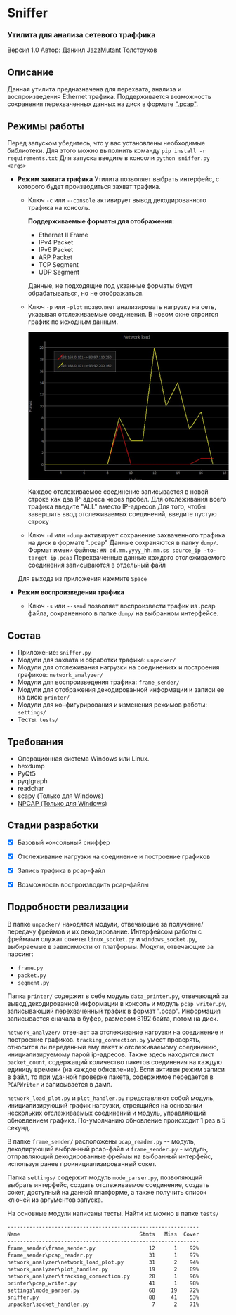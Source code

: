 # Sniffer
### Утилита для анализа сетевого траффика
Версия 1.0
Автор: Даниил [JazzMutant](https://t.me/JazzMutant) Толстоухов

## Описание
Данная утилита предназначена для перехвата, анализа и воспроизведения Ethernet трафика. 
Поддерживается возможность сохранения перехваченных данных на диск в формате [".pcap"](https://en.wikipedia.org/wiki/Pcap).

## Режимы работы 
Перед запуском убедитесь, что у вас установлены необходимые библиотеки. 
Для этого можно выполнить команду `pip install -r requirements.txt`
Для запуска введите в консоли `python sniffer.py <args>`

- **Режим захвата трафика**
    Утилита позволяет выбрать интерфейс, с которого будет производиться захват трафика.
    
    - Ключ `-c` или `--console` активирует вывод декодированного трафика на консоль.
    
        **Поддерживаемые форматы для отображения:**
        - Ethernet II Frame
        - IPv4 Packet
        - IPv6 Packet
        - ARP Packet
        - TCP Segment
        - UDP Segment
    
        Данные, не подходящие под укзанные форматы будут обрабатываться, но не отображаться.
    
    - Ключ `-p` или `-plot` позволяет анализировать нагрузку на сеть, указывая отслеживаемые соединения.
        В новом окне строится график по исходным данным.
    
        <img src="plot.jpg" alt="Network load plot" />
    
        Каждое отслеживаемое соединение записывается в новой строке как два IP-адреса через пробел.
        Для отслеживания всего трафика введите "ALL" вместо IP-адресов
        Для того, чтобы завершить ввод отслеживаемых соединений, введите пустую строку
    
    - Ключ `-d` или `-dump` активирует сохранение захваченного трафика на диск в формате ".pcap"
        Данные сохраняются в папку `dump/`. 
        Формат имени файлов:
        `#N dd.mm.yyyy_hh.mm.ss source_ip -to- target_ip.pcap`
        Перехваченные данные каждого отслеживаемого соединения записываются в отдельный файл
        
    
    Для выхода из приложения нажмите `Space`
    
    
    
- **Режим воспроизведения трафика**
    
    - Ключ `-s` или `--send` позволяет воспроизвести трафик из .pcap файла, сохраненного в папке `dump/` на выбранном интерфейсе.


## Состав
- Приложение: `sniffer.py`
- Модули для захвата и обработки трафика: `unpacker/`
- Модули для отслеживания нагрузки на соединениях и построения графиков: `network_analyzer/`
- Модули для воспроизведения трафика: `frame_sender/`
- Модули для отображения декодированной информации и записи ее на диск: `printer/` 
- Модули для конфигурирования и изменения режимов работы: `settings/` 
- Тесты: `tests/`

## Требования
- Операционная система Windows или Linux.
- hexdump
- PyQt5
- pyqtgraph
- readchar
- scapy (Только для Windows)
- [NPCAP (Только для Windows)](https://nmap.org/npcap/)
        


## Стадии разработки
- [x] Базовый консольный сниффер
- [x] Отслеживание нагрузки на соединение и построение графиков
- [x] Запись трафика в pcap-файл
- [x] Возможность воспроизводить pcap-файлы


## Подробности реализации
В папке `unpacker/` находятся модули, отвечающие за получение/передачу фреймов и их декодирование. 
Интерфейсом работы с фреймами служат сокеты `linux_socket.py` и `windows_socket.py`, выбираемые в зависимости от платформы.
Модули, отвечающие за парсинг:
- `frame.py` 
- `packet.py`
- `segment.py`

Папка `printer/` содержит в себе модуль `data_printer.py`, отвечающий за вывод декодированной информации в консоль 
и модуль `pcap_writer.py`, записывающий перехваченный трафик в формат ".pcap". Информация записывается сначала в буфер,
размером 8192 байта, потом на диск.

`network_analyzer/` отвечает за отслеживание нагрузки на соединение и построение графиков.
`tracking_connection.py` умеет проверять, относится ли переданный ему пакет к отслеживаемому соединению, 
инициализируемому парой ip-адресов. Также здесь находится лист `packet_count`, содержащий количество пакетов соединения
на каждую единицу времени (на каждое обновление). Если активен режим записи в файл, то при удачной проверке пакета, 
содержимое передается в `PCAPWriter` и записывается в дамп.

`network_load_plot.py` и `plot_handler.py` представляют собой модуль, инициализирующий график нагрузки, строящийся на основании нескольких
отслеживаемых соединений и модуль, управляющий обновлением графика. По-умолчанию обновление происходит 1 раз в 5 секунд.

В папке `frame_sender/` расположены `pcap_reader.py` -- модуль, декодирующий выбранный pcap-файл 
и `frame_sender.py` - модуль, отправляющий декодированные фреймы на выбранный интерфейс, используя ранее проинициализированный сокет.

Папка `settings/` содержит модуль `mode_parser.py`, позволяющий выбрать интерфейс, создать отслеживаемое соединение,
создать сокет, доступный на данной платформе, а также получить список ключей из аргументов запуска. 

На основные модули написаны тесты. Найти их можно в папке `tests/`

    -------------------------------------------------------------
    Name                                      Stmts   Miss  Cover
    -------------------------------------------------------------
    frame_sender\frame_sender.py                 12      1    92%
    frame_sender\pcap_reader.py                  31      1    97%
    network_analyzer\network_load_plot.py        31      2    94%
    network_analyzer\plot_handler.py             19      2    89%
    network_analyzer\tracking_connection.py      28      1    96%
    printer\pcap_writer.py                       41      1    98%
    settings\mode_parser.py                      68     19    72%
    sniffer.py                                   88     41    53%
    unpacker\socket_handler.py                    7      2    71%